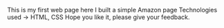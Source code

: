 This is my first web page here I built a simple Amazon page 
Technologies used -> HTML, CSS
Hope you like it, please give your feedback.
